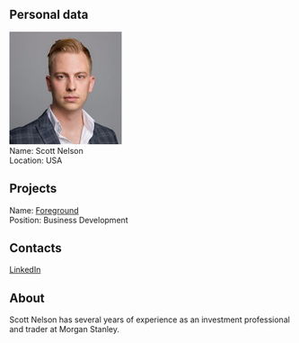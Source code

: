 ## Personal data
![scott nelson photo](photo/scott_nelson.jpg)  
Name:   Scott Nelson  
Location: USA  
## Projects 
Name: [Foreground](../projects/foreground.md)  
Position: Business Development   
## Contacts
[LinkedIn](https://www.linkedin.com/in/scott-nelson-38600150/)    
## About
Scott Nelson has several years of experience
as an investment professional and trader at
Morgan Stanley.
